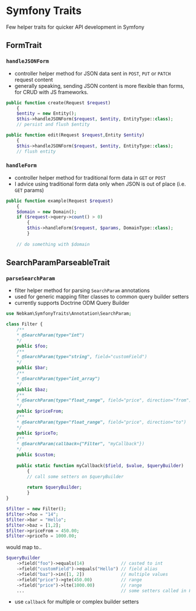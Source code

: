 # Symfony Traits
Few helper traits for quicker API  development in Symfony

## FormTrait
### `handleJSONForm` 
- controller helper method for JSON data sent in `POST`, `PUT` or `PATCH` request content
- generally speaking, sending JSON content is more flexible than forms, for CRUD with JS frameworks.
```php
public function create(Request $request)
	{
	$entity = new Entity();
	$this->handleJSONForm($request, $entity, EntityType::class);
	// persist and flush $entity
```
```php
public function edit(Request $request,Entity $entity)
	{
	$this->handleJSONForm($request, $entity, EntityType::class);
	// flush entity
```

### `handleForm` 
- controller helper method for traditional form data in `GET` or `POST`
- I advice using traditional form data only when JSON is out of place (i.e. `GET` params)
```php
public function example(Request $request)
	{
	$domain = new Domain();
	if ($request->query->count() > 0)
		{
		$this->handleForm($request, $params, DomainType::class);
		}
	
	// do something with $domain
```

## SearchParamParseableTrait
### `parseSearchParam`
- filter helper method for parsing `SearchParam` annotations
- used for generic mapping filter classes to common query builder setters
- currently supports Doctrine ODM Query Builder
```php
use Nebkam\SymfonyTraits\Annotation\SearchParam;

class Filter {
	/**
	* @SearchParam(type="int")
	*/
	public $foo;
	/**
	* @SearchParam(type="string", field="customField")
	*/
	public $bar;
	/**
	* @SearchParam(type="int_array")
	*/
	public $baz;
	/**
	* @SearchParam(type="float_range", field="price", direction="from")
	*/
	public $priceFrom;
	/**
	* @SearchParam(type="float_range", field="price", direction="to")
	*/
	public $priceTo;
	/**
    * @SearchParam(callback={"Filter", "myCallback"})
    */
	public $custom;
	
	public static function myCallback($field, $value, $queryBuilder)
		{
		// call some setters on $queryBuilder
		
		return $queryBuilder;
		}
}

$filter = new Filter();
$filter->foo = "14";
$filter->bar = "Hello";
$filter->baz = [1,2];
$filter->priceFrom = 450.00;
$filter->priceTo = 1000.00;
```
would map to..
```php
$queryBuilder
	->field("foo")->equals(14)              // casted to int
	->field("customField")->equals("Hello") // field alias
	->field("baz")->in([1, 2])              // multiple values
	->field("price")->gte(450.00)           // range
	->field("price")->lte(1000.00)          // range
	...                                     // some setters called in Filter::myCallback
```
- use `callback` for multiple or complex builder setters